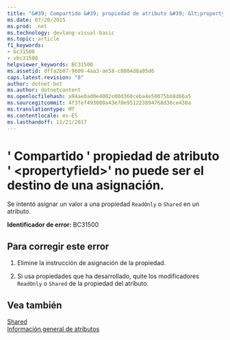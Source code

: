 ```yaml
---
title: "&#39; Compartido &#39; propiedad de atributo &#39; &lt;propertyfield&gt;&#39; no puede ser el destino de una asignación."
ms.date: 07/20/2015
ms.prod: .net
ms.technology: devlang-visual-basic
ms.topic: article
f1_keywords:
- bc31500
- vbc31500
helpviewer_keywords: BC31500
ms.assetid: dffa2b07-9609-4aa3-ae58-c0804d8a05d6
caps.latest.revision: "8"
author: dotnet-bot
ms.author: dotnetcontent
ms.openlocfilehash: a94ae0ad0e4002c00d360ceba4e50075bb8d66a5
ms.sourcegitcommit: 4f3fef493080a43e70e951223894768d36ce430a
ms.translationtype: MT
ms.contentlocale: es-ES
ms.lasthandoff: 11/21/2017
---
```

# <a name="39shared39-attribute-property-39ltpropertyfieldgt39-cannot-be-the-target-of-an-assignment"></a>&#39; Compartido &#39; propiedad de atributo &#39; &lt;propertyfield&gt;&#39; no puede ser el destino de una asignación.
Se intentó asignar un valor a una propiedad `ReadOnly` o `Shared` en un atributo.  
  
 **Identificador de error:** BC31500  
  
## <a name="to-correct-this-error"></a>Para corregir este error  
  
1.  Elimine la instrucción de asignación de la propiedad.  
  
2.  Si usa propiedades que ha desarrollado, quite los modificadores `ReadOnly` o `Shared` de la propiedad del atributo.  
  
## <a name="see-also"></a>Vea también  
 [Shared](../../visual-basic/language-reference/modifiers/shared.md)  
 [Información general de atributos](~/docs/visual-basic/programming-guide/concepts/attributes/index.md)
